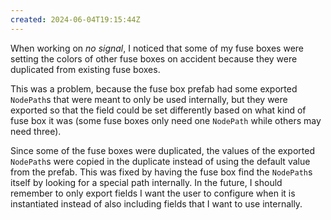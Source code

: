 ```yaml
---
created: 2024-06-04T19:15:44Z
---
```


When working on _no signal_, I noticed that some of my fuse boxes were setting the colors of other fuse boxes on accident because they were duplicated from existing fuse boxes.

This was a problem, because the fuse box prefab had some exported `NodePath`s that were meant to only be used internally, but they were exported so that the field could be set differently based on what kind of fuse box it was (some fuse boxes only need one `NodePath` while others may need three).

Since some of the fuse boxes were duplicated, the values of the exported `NodePath`s were copied in the duplicate instead of using the default value from the prefab. This was fixed by having the fuse box find the `NodePath`s itself by looking for a special path internally. In the future, I should remember to only export fields I want the user to configure when it is instantiated instead of also including fields that I want to use internally.
